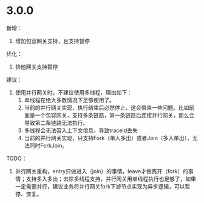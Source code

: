 # 3.0.0
新增：  
1. 增加包容网关支持，且支持暂停

优化：  
1. 排他网关支持暂停

建议：
1. 使用并行网关时，不建议使用多线程，理由如下：
   1. 单线程在绝大多数情况下足够使用了。
   2. 当前的并行网关实现，执行结束后必然停止，这会带来一些问题。比如前面是一个包容网关，支持多条链路，第一条链路后连接并行网关，那么会导致第二条链路无法执行。
   3. 多线程会无法带入上下文信息，导致traceId丢失
   4. 当前的并行网关实现，只支持Fork（单入多出）或者Join（多入单出），无法同时ForkJoin。

TODO：
1. 并行网关重构，entry只做进入（join）的事情，leave才做离开（fork）的事情；支持多入多出；去除多线程支持，并行网关用单线程执行也足够了，如果一定需要并行，建议业务将并行网关fork下游节点实现为异步逻辑，可以暂停、恢复。
